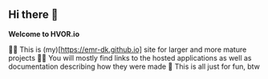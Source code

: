 ## Hi there 👋
**Welcome to HVOR.io** 

🙋‍♀️ This is (my)[https://emr-dk.github.io] site for larger and more mature projects
👩‍💻 You will mostly find links to the hosted applications as well as documentation describing how they were made
🍿 This is all just for fun, btw
